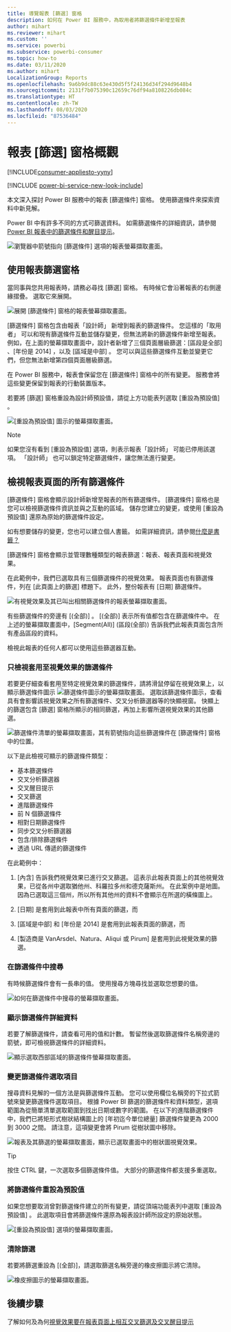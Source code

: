 ```yaml
---
title: 導覽報表 [篩選] 窗格
description: 如何在 Power BI 服務中，為取用者將篩選條件新增至報表
author: mihart
ms.reviewer: mihart
ms.custom: ''
ms.service: powerbi
ms.subservice: powerbi-consumer
ms.topic: how-to
ms.date: 03/11/2020
ms.author: mihart
LocalizationGroup: Reports
ms.openlocfilehash: 9a6b9dc88c63e430d5f5f24136d34f294d9648b4
ms.sourcegitcommit: 2131f7b075390c12659c76df94a8108226db084c
ms.translationtype: HT
ms.contentlocale: zh-TW
ms.lasthandoff: 08/03/2020
ms.locfileid: "87536484"
---
```

# <a name="take-a-tour-of-the-report-filters-pane"></a>報表 [篩選] 窗格概觀

[!INCLUDE[consumer-appliesto-yyny](../includes/consumer-appliesto-yyny.md)]

[!INCLUDE [power-bi-service-new-look-include](../includes/power-bi-service-new-look-include.md)]

本文深入探討 Power BI 服務中的報表 [篩選條件]  窗格。 使用篩選條件來探索資料中新見解。

Power BI 中有許多不同的方式可篩選資料。 如需篩選條件的詳細資訊，請參閱 [Power BI 報表中的篩選條件和醒目提示](../create-reports/power-bi-reports-filters-and-highlighting.md)。

![瀏覽器中箭號指向 [篩選條件] 選項的報表螢幕擷取畫面。](media/end-user-report-filter/power-bi-report.png)

## <a name="working-with-the-report-filters-pane"></a>使用報表篩選窗格

當同事與您共用報表時，請務必尋找 [篩選]  窗格。 有時候它會沿著報表的右側邊緣摺疊。 選取它來展開。

![展開 [篩選條件] 窗格的報表螢幕擷取畫面。](media/end-user-report-filter/power-bi-expand-filter-pane.png)

[篩選條件]  窗格包含由報表「設計師」  新增到報表的篩選條件。 您這樣的「取用者」  可以和現有篩選條件互動並儲存變更，但無法將新的篩選條件新增至報表。 例如，在上面的螢幕擷取畫面中，設計者新增了三個頁面層級篩選：[區段是全部]  、[年份是 2014]  ，以及 [區域是中部]  。 您可以與這些篩選條件互動並變更它們，但您無法新增第四個頁面層級篩選。

在 Power BI 服務中，報表會保留您在 [篩選條件]  窗格中的所有變更。 服務會將這些變更保留到報表的行動裝置版本。 

若要將 [篩選]  窗格重設為設計師預設值，請從上方功能表列選取 [重設為預設值]  。

![[重設為預設值] 圖示的螢幕擷取畫面。](media/end-user-report-filter/power-bi-reset-icon.png) 

> [!NOTE]
> 如果您沒有看到 [重設為預設值]  選項，則表示報表「設計師」  可能已停用該選項。 「設計師」  也可以鎖定特定篩選條件，讓您無法進行變更。

## <a name="view-all-the-filters-for-a-report-page"></a>檢視報表頁面的所有篩選條件

[篩選條件]  窗格會顯示設計師新增至報表的所有篩選條件。 [篩選條件]  窗格也是您可以檢視篩選條件資訊並與之互動的區域。 儲存您建立的變更，或使用 [重設為預設值]  還原為原始的篩選條件設定。

如有想要儲存的變更，您也可以建立個人書籤。 如需詳細資訊，請參閱[什麼是書籤？](end-user-bookmarks.md)

[篩選條件]  窗格會顯示並管理數種類型的報表篩選：報表、報表頁面和視覺效果。

在此範例中，我們已選取具有三個篩選條件的視覺效果。 報表頁面也有篩選條件，列在 [此頁面上的篩選]  標題下。 此外，整份報表有 [日期]  篩選條件。

![有視覺效果及其已叫出相關篩選條件的報表螢幕擷取畫面。](media/end-user-report-filter/power-bi-filters-pane.png)

有些篩選條件的旁邊有 [(全部)]  。 [(全部)]  表示所有值都包含在篩選條件中。 在上述的螢幕擷取畫面中，[Segment(All)] \(區段(全部)\)  告訴我們此報表頁面包含所有產品區段的資料。 

檢視此報表的任何人都可以使用這些篩選器互動。

### <a name="view-only-those-filters-applied-to-a-visual"></a>只檢視套用至視覺效果的篩選條件

若要更仔細查看套用至特定視覺效果的篩選條件，請將滑鼠停留在視覺效果上，以顯示篩選條件圖示 ![篩選條件圖示的螢幕擷取畫面。](media/end-user-report-filter/power-bi-filter-icon.png) 選取該篩選條件圖示，查看具有會影響該視覺效果之所有篩選條件、交叉分析篩選器等的快顯視窗。 快顯上的篩選包含 [篩選]  窗格所顯示的相同篩選，再加上影響所選視覺效果的其他篩選。

![篩選條件清單的螢幕擷取畫面，其有箭號指向這些篩選條件在 [篩選條件] 窗格中的位置。](media/end-user-report-filter/power-bi-hover-filters.png)

以下是此檢視可顯示的篩選條件類型：

- 基本篩選條件
- 交叉分析篩選器
- 交叉醒目提示
- 交叉篩選
- 進階篩選條件
- 前 N 個篩選條件
- 相對日期篩選條件
- 同步交叉分析篩選器
- 包含/排除篩選條件
- 透過 URL 傳遞的篩選條件

在此範例中：
1. [內含]  告訴我們視覺效果已進行交叉篩選。 這表示此報表頁面上的其他視覺效果，已從各州中選取猶他州、科羅拉多州和德克薩斯州。 在此案例中是地圖。 因為已選取這三個州，所以所有其他州的資料不會顯示在所選的橫條圖上。  

1. [日期]  是套用到此報表中所有頁面的篩選，而

1. [區域是中部]  和 [年份是 2014]  是套用到此報表頁面的篩選，而

4. [製造商是 VanArsdel、Natura、Aliqui 或 Pirum]  是套用到此視覺效果的篩選。


### <a name="search-in-a-filter"></a>在篩選條件中搜尋

有時候篩選條件會有一長串的值。 使用搜尋方塊尋找並選取您想要的值。

![如何在篩選條件中搜尋的螢幕擷取畫面。](media/end-user-report-filter/power-bi-search.png)

### <a name="display-filter-details"></a>顯示篩選條件詳細資料

若要了解篩選條件，請查看可用的值和計數。  暫留然後選取篩選條件名稱旁邊的箭號，即可檢視篩選條件的詳細資料。
  
![顯示選取西部區域的篩選條件螢幕擷取畫面。](media/end-user-report-filter/power-bi-filter-expand.png)

### <a name="change-filter-selections"></a>變更篩選條件選取項目

搜尋資料見解的一個方法是與篩選條件互動。 您可以使用欄位名稱旁的下拉式箭號來變更篩選條件選取項目。  根據 Power BI 篩選的篩選條件和資料類型，選項範圍為從簡單清單選取範圍到找出日期或數字的範圍。 在以下的進階篩選條件中，我們已將矩形式樹狀結構圖上的 [年初迄今單位總量]  篩選條件變更為 2000 到 3000 之間。 請注意，這項變更會將 Pirum 從樹狀圖中移除。
  
![報表及其篩選的螢幕擷取畫面，顯示已選取畫面中的樹狀圖視覺效果。](media/end-user-report-filter/power-bi-treemap-filters.png)

> [!TIP]
> 按住 CTRL 鍵，一次選取多個篩選條件值。 大部分的篩選條件都支援多重選取。

### <a name="reset-filter-to-default"></a>將篩選條件重設為預設值

如果您想要取消曾對篩選條件建立的所有變更，請從頂端功能表列中選取 [重設為預設值]  。  此選取項目會將篩選條件還原為報表設計師所設定的原始狀態。

![[重設為預設值] 選項的螢幕擷取畫面。](media/end-user-report-filter/power-bi-reset-icon.png)

### <a name="clear-a-filter"></a>清除篩選

若要將篩選重設為 [(全部)]，請選取篩選名稱旁邊的橡皮擦圖示將它清除。

![橡皮擦圖示的螢幕擷取畫面。](media/end-user-report-filter/power-bi-eraser.png)
  
<!--  too much detail for consumers

## Types of filters: text field filters
### List mode
Ticking a checkbox either selects or deselects the value. The **All** checkbox can be used to toggle the state of all checkboxes on or off. The checkboxes represent all the available values for that field.  As you adjust the filter, the restatement updates to reflect your choices. 

![list mode filter](media/end-user-report-filter/power-bi-restatement-new.png)

Note how the restatement now says "is Mar, Apr or May".

### Advanced mode
Select **Advanced Filtering** to switch to advanced mode. Use the dropdown controls and text boxes to identify which fields to include. By choosing between **And** and **Or**, you can build complex filter expressions. Select the **Apply Filter** button when you've set the values you want.  

![advanced mode](media/end-user-report-filter/power-bi-advanced.png)

## Types of filters: numeric field filters
### List mode
If the values are finite, selecting the field name displays a list.  See **Text field filters** &gt; **List mode** above for help using checkboxes.   

### Advanced mode
If the values are infinite or represent a range, selecting the field name opens the advanced filter mode. Use the dropdown and text boxes to specify a range of values that you want to see. 

![advanced filter](media/end-user-report-filter/power-bi-dropdown-and-text.png)

By choosing between **And** and **Or**, you can build complex filter expressions. Select the **Apply Filter** button when you've set the values you want.

## Types of filters: date and time
### List mode
If the values are finite, selecting the field name displays a list.  See **Text field filters** &gt; **List mode** above for help using checkboxes.   

### Advanced mode
If the field values represent date or time, you can specify a start/end time when using Date/Time filters.  

![datetime filter](media/end-user-report-filter/pbi_date-time-filters.png)

-->

## <a name="next-steps"></a>後續步驟

了解如何及為何[視覺效果要在報表頁面上相互交叉篩選及交叉醒目提示](end-user-interactions.md)
